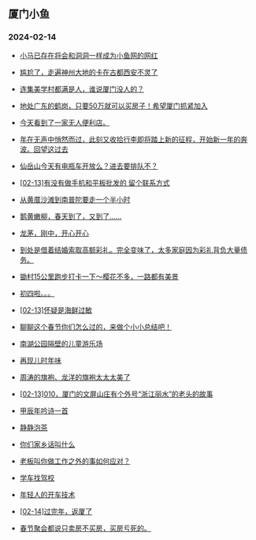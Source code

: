 ## 厦门小鱼 
### 2024-02-14

+ [小马已存在将会和洞洞一样成为小鱼网的网红](http://bbs.xmfish.com/read-htm-tid-18145731.html)

+ [尴尬了，走遍神州大地的卡在古都西安不灵了](http://bbs.xmfish.com/read-htm-tid-18145730.html)

+ [连集美学村都满是人，谁说厦门没人的？](http://bbs.xmfish.com/read-htm-tid-18145791.html)

+ [地处广东的鹤岗，只要50万就可以买房子！希望厦门抓紧加入](http://bbs.xmfish.com/read-htm-tid-18145767.html)

+ [今天看到了一家无人便利店。](http://bbs.xmfish.com/read-htm-tid-18145755.html)

+ [年在无声中悄然而过，此刻又收拾行李即将踏上新的征程，开始新一年的奔波。回望这过去](http://bbs.xmfish.com/read-htm-tid-18145776.html)

+ [仙岳山今天有电瓶车开放么？进去要排队不？](http://bbs.xmfish.com/read-htm-tid-18145777.html)

+ [[02-13]有没有做手机和平板批发的 留个联系方式](http://bbs.xmfish.com/read-htm-tid-18145746.html)

+ [从黄厝沙滩到南普陀要走一个半小时](http://bbs.xmfish.com/read-htm-tid-18145816.html)

+ [鹅黄嫩柳，春天到了，又到了……](http://bbs.xmfish.com/read-htm-tid-18145764.html)

+ [龙茅，刚中，开心开心](http://bbs.xmfish.com/read-htm-tid-18145744.html)

+ [到处是借着结婚索取高额彩礼。完全变味了，太多家庭因为彩礼背负大量债务。](http://bbs.xmfish.com/read-htm-tid-18145762.html)

+ [锄村15公里跑步打卡一下～樱花不多，一路都有美景](http://bbs.xmfish.com/read-htm-tid-18145787.html)

+ [初四啦。。。](http://bbs.xmfish.com/read-htm-tid-18145839.html)

+ [[02-13]怀疑是海鲜过敏](http://bbs.xmfish.com/read-htm-tid-18145867.html)

+ [聊聊这个春节你们怎么过的，来做个小小总结吧！](http://bbs.xmfish.com/read-htm-tid-18145878.html)

+ [南湖公园隔壁的儿童游乐场](http://bbs.xmfish.com/read-htm-tid-18145774.html)

+ [再现儿时年味](http://bbs.xmfish.com/read-htm-tid-18145884.html)

+ [周涛的旗袍、龙洋的旗袍太太太美了](http://bbs.xmfish.com/read-htm-tid-18145886.html)

+ [[02-13]010，厦门的文屏山庄有个外号“浙江丽水”的老头的故事](http://bbs.xmfish.com/read-htm-tid-18145882.html)

+ [甲辰年吟诗一首](http://bbs.xmfish.com/read-htm-tid-18145782.html)

+ [静静泡茶](http://bbs.xmfish.com/read-htm-tid-18145799.html)

+ [你们家乡话叫什么](http://bbs.xmfish.com/read-htm-tid-18145831.html)

+ [老板叫你做工作之外的事如何应对？](http://bbs.xmfish.com/read-htm-tid-18145883.html)

+ [学车找驾校](http://bbs.xmfish.com/read-htm-tid-18145814.html)

+ [年轻人的开车技术](http://bbs.xmfish.com/read-htm-tid-18145900.html)

+ [[02-14]过完年，返厦了](http://bbs.xmfish.com/read-htm-tid-18145903.html)

+ [春节聚会都说只卖房不买房，买房亏死的。](http://bbs.xmfish.com/read-htm-tid-18145931.html)

